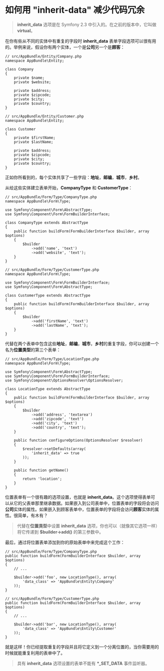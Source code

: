 # 如何用 &quot;inherit-data&quot; 减少代码冗余

> **inherit_data** 选项是在 Symfony 2.3 中引入的。在之前的版本中，它叫做 **virtual**。  

在你有些从不同的实体中有重复的字段时 **inherit_data** 表单字段选项可以很有用的。举例来说，假设你有两个实体，一个是**公司**另一个是**顾客**：  

```
// src/AppBundle/Entity/Company.php
namespace AppBundle\Entity;

class Company
{
    private $name;
    private $website;

    private $address;
    private $zipcode;
    private $city;
    private $country;
}
```

```
// src/AppBundle/Entity/Customer.php
namespace AppBundle\Entity;

class Customer
{
    private $firstName;
    private $lastName;

    private $address;
    private $zipcode;
    private $city;
    private $country;
}
```

正如你所看到的，每个实体共享了一些字段：**地址**，**邮编**，**城市**，**乡村**。  

从给这些实体建立表单开始，**CompanyType** 和 **CustomerType**：  

```
// src/AppBundle/Form/Type/CompanyType.php
namespace AppBundle\Form\Type;

use Symfony\Component\Form\AbstractType;
use Symfony\Component\Form\FormBuilderInterface;

class CompanyType extends AbstractType
{
    public function buildForm(FormBuilderInterface $builder, array $options)
    {
        $builder
            ->add('name', 'text')
            ->add('website', 'text');
    }
}
```

```
// src/AppBundle/Form/Type/CustomerType.php
namespace AppBundle\Form\Type;

use Symfony\Component\Form\FormBuilderInterface;
use Symfony\Component\Form\AbstractType;

class CustomerType extends AbstractType
{
    public function buildForm(FormBuilderInterface $builder, array $options)
    {
        $builder
            ->add('firstName', 'text')
            ->add('lastName', 'text');
    }
}
```

代替在两个表单中包含这些**地址**，**邮编**，**城市**，**乡村**的重复字段，你可以创建一个名为**位置类型**的第三个表单：  

```
// src/AppBundle/Form/Type/LocationType.php
namespace AppBundle\Form\Type;

use Symfony\Component\Form\AbstractType;
use Symfony\Component\Form\FormBuilderInterface;
use Symfony\Component\OptionsResolver\OptionsResolver;

class LocationType extends AbstractType
{
    public function buildForm(FormBuilderInterface $builder, array $options)
    {
        $builder
            ->add('address', 'textarea')
            ->add('zipcode', 'text')
            ->add('city', 'text')
            ->add('country', 'text');
    }

    public function configureOptions(OptionsResolver $resolver)
    {
        $resolver->setDefaults(array(
            'inherit_data' => true
        ));
    }

    public function getName()
    {
        return 'location';
    }
}
```

位置表单有一个很有趣的选项设置，也就是 **inherit_data**。这个选项使得表单可以从它的父表单那里继承数据。如果嵌入到公司表单中，位置表单的字段将会访问**公司**实体的属性。如果嵌入到顾客表单中，位置表单的字段将会访问**顾客**实体的属性。很简单，有木有？  

> 代替在**位置类型**中设置 **inherit_data** 选项，你也可以（就像其它选项一样）将它传递到 **$builder->add()** 的第三参数中。  

最后，通过将位置表单添加到你的原始表单中来完成这个工作：  

```
// src/AppBundle/Form/Type/CompanyType.php
public function buildForm(FormBuilderInterface $builder, array $options)
{
    // ...

    $builder->add('foo', new LocationType(), array(
        'data_class' => 'AppBundle\Entity\Company'
    ));
}
```

```
// src/AppBundle/Form/Type/CustomerType.php
public function buildForm(FormBuilderInterface $builder, array $options)
{
    // ...

    $builder->add('bar', new LocationType(), array(
        'data_class' => 'AppBundle\Entity\Customer'
    ));
}
```

就是这样！你已经提取重复的字段并且将它定义到一个分离位置的，当你需要用的时候就能重复利用的表单中了。

> 具有 **inherit_data** 选项设置的表单不能有 **\*_SET_DATA** 事件监听器。